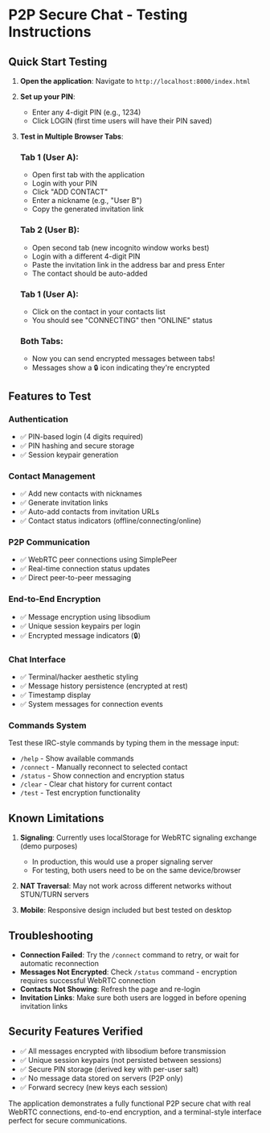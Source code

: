# P2P Secure Chat - Testing Instructions

## Quick Start Testing

1. **Open the application**: Navigate to `http://localhost:8000/index.html`

2. **Set up your PIN**: 
   - Enter any 4-digit PIN (e.g., 1234)
   - Click LOGIN (first time users will have their PIN saved)

3. **Test in Multiple Browser Tabs**:
   
   ### Tab 1 (User A):
   - Open first tab with the application
   - Login with your PIN 
   - Click "ADD CONTACT"
   - Enter a nickname (e.g., "User B")
   - Copy the generated invitation link
   
   ### Tab 2 (User B):
   - Open second tab (new incognito window works best)
   - Login with a different 4-digit PIN
   - Paste the invitation link in the address bar and press Enter
   - The contact should be auto-added
   
   ### Tab 1 (User A):
   - Click on the contact in your contacts list
   - You should see "CONNECTING" then "ONLINE" status
   
   ### Both Tabs:
   - Now you can send encrypted messages between tabs!
   - Messages show a 🔒 icon indicating they're encrypted

## Features to Test

### Authentication
- ✅ PIN-based login (4 digits required)
- ✅ PIN hashing and secure storage
- ✅ Session keypair generation

### Contact Management  
- ✅ Add new contacts with nicknames
- ✅ Generate invitation links
- ✅ Auto-add contacts from invitation URLs
- ✅ Contact status indicators (offline/connecting/online)

### P2P Communication
- ✅ WebRTC peer connections using SimplePeer
- ✅ Real-time connection status updates
- ✅ Direct peer-to-peer messaging

### End-to-End Encryption
- ✅ Message encryption using libsodium
- ✅ Unique session keypairs per login
- ✅ Encrypted message indicators (🔒)

### Chat Interface
- ✅ Terminal/hacker aesthetic styling
- ✅ Message history persistence (encrypted at rest)
- ✅ Timestamp display
- ✅ System messages for connection events

### Commands System
Test these IRC-style commands by typing them in the message input:

- `/help` - Show available commands
- `/connect` - Manually reconnect to selected contact
- `/status` - Show connection and encryption status
- `/clear` - Clear chat history for current contact
- `/test` - Test encryption functionality

## Known Limitations

1. **Signaling**: Currently uses localStorage for WebRTC signaling exchange (demo purposes)
   - In production, this would use a proper signaling server
   - For testing, both users need to be on the same device/browser

2. **NAT Traversal**: May not work across different networks without STUN/TURN servers

3. **Mobile**: Responsive design included but best tested on desktop

## Troubleshooting

- **Connection Failed**: Try the `/connect` command to retry, or wait for automatic reconnection
- **Messages Not Encrypted**: Check `/status` command - encryption requires successful WebRTC connection
- **Contacts Not Showing**: Refresh the page and re-login
- **Invitation Links**: Make sure both users are logged in before opening invitation links

## Security Features Verified

- ✅ All messages encrypted with libsodium before transmission
- ✅ Unique session keypairs (not persisted between sessions)  
- ✅ Secure PIN storage (derived key with per-user salt)
- ✅ No message data stored on servers (P2P only)
- ✅ Forward secrecy (new keys each session)

The application demonstrates a fully functional P2P secure chat with real WebRTC connections, end-to-end encryption, and a terminal-style interface perfect for secure communications.